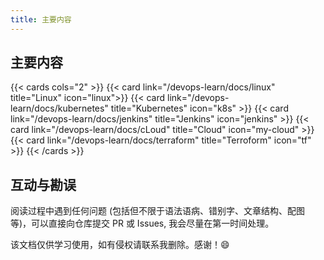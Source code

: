 ```yaml
---
title: 主要内容
---
```


## 主要内容

{{< cards cols="2" >}}
{{< card link="/devops-learn/docs/linux" title="Linux" icon="linux">}}
{{< card link="/devops-learn/docs/kubernetes" title="Kubernetes" icon="k8s" >}}
{{< card link="/devops-learn/docs/jenkins" title="Jenkins" icon="jenkins" >}}
{{< card link="/devops-learn/docs/cLoud" title="Cloud" icon="my-cloud" >}}
{{< card link="/devops-learn/docs/terraform" title="Terroform" icon="tf" >}}
{{< /cards >}}


## 互动与勘误

阅读过程中遇到任何问题 (包括但不限于语法语病、错别字、文章结构、配图等)，可以直接向仓库提交 PR 或 Issues, 我会尽量在第一时间处理。

该文档仅供学习使用，如有侵权请联系我删除。感谢！😄